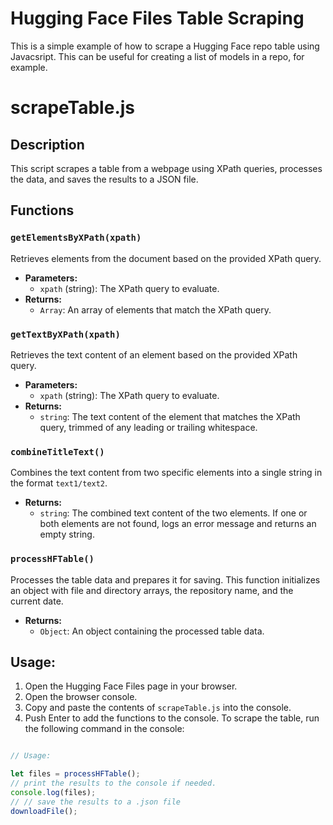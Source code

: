 # Hugging Face Files Table Scraping
This is a simple example of how to scrape a Hugging Face repo table using Javacsript. This can be useful for creating a list of models in a repo, for example.

# scrapeTable.js

## Description
This script scrapes a table from a webpage using XPath queries, processes the data, and saves the results to a JSON file.

## Functions

### `getElementsByXPath(xpath)`
Retrieves elements from the document based on the provided XPath query.

- **Parameters:**
  - `xpath` (string): The XPath query to evaluate.
- **Returns:**
  - `Array`: An array of elements that match the XPath query.

### `getTextByXPath(xpath)`
Retrieves the text content of an element based on the provided XPath query.

- **Parameters:**
  - `xpath` (string): The XPath query to evaluate.
- **Returns:**
  - `string`: The text content of the element that matches the XPath query, trimmed of any leading or trailing whitespace.

### `combineTitleText()`
Combines the text content from two specific elements into a single string in the format `text1/text2`.

- **Returns:**
  - `string`: The combined text content of the two elements. If one or both elements are not found, logs an error message and returns an empty string.

### `processHFTable()`
Processes the table data and prepares it for saving. This function initializes an object with file and directory arrays, the repository name, and the current date.

- **Returns:**
  - `Object`: An object containing the processed table data.

## Usage:
1. Open the Hugging Face Files page in your browser.
2. Open the browser console.
3. Copy and paste the contents of `scrapeTable.js` into the console.
4. Push Enter to add the functions to the console.
To scrape the table, run the following command in the console:
```javascript

// Usage:

let files = processHFTable();
// print the results to the console if needed.
console.log(files);
// // save the results to a .json file
downloadFile();
```